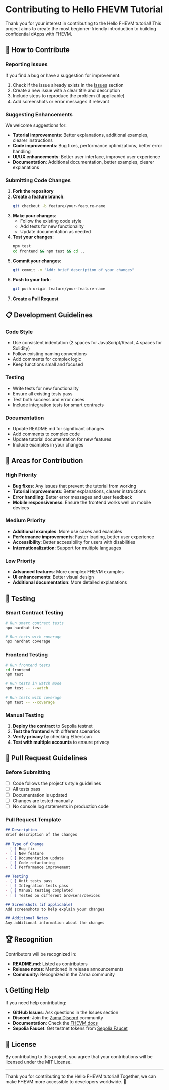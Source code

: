 # Contributing to Hello FHEVM Tutorial

Thank you for your interest in contributing to the Hello FHEVM tutorial! This project aims to create the most beginner-friendly introduction to building confidential dApps with FHEVM.

## 🤝 How to Contribute

### Reporting Issues

If you find a bug or have a suggestion for improvement:

1. Check if the issue already exists in the [Issues](https://github.com/your-repo/issues) section
2. Create a new issue with a clear title and description
3. Include steps to reproduce the problem (if applicable)
4. Add screenshots or error messages if relevant

### Suggesting Enhancements

We welcome suggestions for:

- **Tutorial improvements**: Better explanations, additional examples, clearer instructions
- **Code improvements**: Bug fixes, performance optimizations, better error handling
- **UI/UX enhancements**: Better user interface, improved user experience
- **Documentation**: Additional documentation, better examples, clearer explanations

### Submitting Code Changes

1. **Fork the repository**
2. **Create a feature branch**:
   ```bash
   git checkout -b feature/your-feature-name
   ```
3. **Make your changes**:
   - Follow the existing code style
   - Add tests for new functionality
   - Update documentation as needed
4. **Test your changes**:
   ```bash
   npm test
   cd frontend && npm test && cd ..
   ```
5. **Commit your changes**:
   ```bash
   git commit -m "Add: brief description of your changes"
   ```
6. **Push to your fork**:
   ```bash
   git push origin feature/your-feature-name
   ```
7. **Create a Pull Request**

## 📋 Development Guidelines

### Code Style

- Use consistent indentation (2 spaces for JavaScript/React, 4 spaces for Solidity)
- Follow existing naming conventions
- Add comments for complex logic
- Keep functions small and focused

### Testing

- Write tests for new functionality
- Ensure all existing tests pass
- Test both success and error cases
- Include integration tests for smart contracts

### Documentation

- Update README.md for significant changes
- Add comments to complex code
- Update tutorial documentation for new features
- Include examples in your changes

## 🎯 Areas for Contribution

### High Priority

- **Bug fixes**: Any issues that prevent the tutorial from working
- **Tutorial improvements**: Better explanations, clearer instructions
- **Error handling**: Better error messages and user feedback
- **Mobile responsiveness**: Ensure the frontend works well on mobile devices

### Medium Priority

- **Additional examples**: More use cases and examples
- **Performance improvements**: Faster loading, better user experience
- **Accessibility**: Better accessibility for users with disabilities
- **Internationalization**: Support for multiple languages

### Low Priority

- **Advanced features**: More complex FHEVM examples
- **UI enhancements**: Better visual design
- **Additional documentation**: More detailed explanations

## 🧪 Testing

### Smart Contract Testing

```bash
# Run smart contract tests
npx hardhat test

# Run tests with coverage
npx hardhat coverage
```

### Frontend Testing

```bash
# Run frontend tests
cd frontend
npm test

# Run tests in watch mode
npm test -- --watch

# Run tests with coverage
npm test -- --coverage
```

### Manual Testing

1. **Deploy the contract** to Sepolia testnet
2. **Test the frontend** with different scenarios
3. **Verify privacy** by checking Etherscan
4. **Test with multiple accounts** to ensure privacy

## 📝 Pull Request Guidelines

### Before Submitting

- [ ] Code follows the project's style guidelines
- [ ] All tests pass
- [ ] Documentation is updated
- [ ] Changes are tested manually
- [ ] No console.log statements in production code

### Pull Request Template

```markdown
## Description
Brief description of the changes

## Type of Change
- [ ] Bug fix
- [ ] New feature
- [ ] Documentation update
- [ ] Code refactoring
- [ ] Performance improvement

## Testing
- [ ] Unit tests pass
- [ ] Integration tests pass
- [ ] Manual testing completed
- [ ] Tested on different browsers/devices

## Screenshots (if applicable)
Add screenshots to help explain your changes

## Additional Notes
Any additional information about the changes
```

## 🏆 Recognition

Contributors will be recognized in:

- **README.md**: Listed as contributors
- **Release notes**: Mentioned in release announcements
- **Community**: Recognized in the Zama community

## 📞 Getting Help

If you need help contributing:

- **GitHub Issues**: Ask questions in the Issues section
- **Discord**: Join the [Zama Discord](https://discord.gg/zama) community
- **Documentation**: Check the [FHEVM docs](https://docs.zama.ai/fhevm)
- **Sepolia Faucet**: Get testnet tokens from [Sepolia Faucet](https://sepoliafaucet.com/)

## 📄 License

By contributing to this project, you agree that your contributions will be licensed under the MIT License.

---

Thank you for contributing to the Hello FHEVM tutorial! Together, we can make FHEVM more accessible to developers worldwide. 🚀
